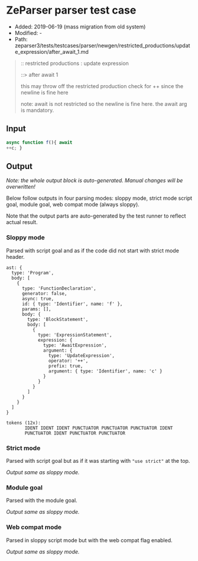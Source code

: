 # ZeParser parser test case

- Added: 2019-06-19 (mass migration from old system)
- Modified: -
- Path: zeparser3/tests/testcases/parser/newgen/restricted_productions/update_expression/after_await_1.md

> :: restricted productions : update expression
>
> ::> after await 1
>
> this may throw off the restricted production check for ++ since the newline is fine here
>
> note: await is not restricted so the newline is fine here. the await arg is mandatory.

## Input

`````js
async function f(){ await
++c; }
`````

## Output

_Note: the whole output block is auto-generated. Manual changes will be overwritten!_

Below follow outputs in four parsing modes: sloppy mode, strict mode script goal, module goal, web compat mode (always sloppy).

Note that the output parts are auto-generated by the test runner to reflect actual result.

### Sloppy mode

Parsed with script goal and as if the code did not start with strict mode header.

`````
ast: {
  type: 'Program',
  body: [
    {
      type: 'FunctionDeclaration',
      generator: false,
      async: true,
      id: { type: 'Identifier', name: 'f' },
      params: [],
      body: {
        type: 'BlockStatement',
        body: [
          {
            type: 'ExpressionStatement',
            expression: {
              type: 'AwaitExpression',
              argument: {
                type: 'UpdateExpression',
                operator: '++',
                prefix: true,
                argument: { type: 'Identifier', name: 'c' }
              }
            }
          }
        ]
      }
    }
  ]
}

tokens (12x):
       IDENT IDENT IDENT PUNCTUATOR PUNCTUATOR PUNCTUATOR IDENT
       PUNCTUATOR IDENT PUNCTUATOR PUNCTUATOR
`````

### Strict mode

Parsed with script goal but as if it was starting with `"use strict"` at the top.

_Output same as sloppy mode._

### Module goal

Parsed with the module goal.

_Output same as sloppy mode._

### Web compat mode

Parsed in sloppy script mode but with the web compat flag enabled.

_Output same as sloppy mode._
